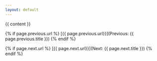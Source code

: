 ```yaml
---
layout: default
---
```


{{ content }}

{% if page.previous.url %}
  [{{ page.previous.url}}](Previous: {{ page.previous.title }})
{% endif %}

{% if page.next.url %}
  [{{ page.next.url}}](Next: {{ page.next.title }})
{% endif %}
